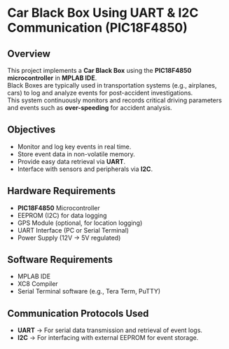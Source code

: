 # Car Black Box Using UART & I2C Communication (PIC18F4850)

## Overview
This project implements a **Car Black Box** using the **PIC18F4850 microcontroller** in **MPLAB IDE**.  
Black Boxes are typically used in transportation systems (e.g., airplanes, cars) to log and analyze events for post-accident investigations.  
This system continuously monitors and records critical driving parameters and events such as **over-speeding** for accident analysis.

## Objectives
- Monitor and log key events in real time.
- Store event data in non-volatile memory.
- Provide easy data retrieval via **UART**.
- Interface with sensors and peripherals via **I2C**.

## Hardware Requirements
- **PIC18F4850** Microcontroller
- EEPROM (I2C) for data logging
- GPS Module (optional, for location logging)
- UART Interface (PC or Serial Terminal)
- Power Supply (12V → 5V regulated)

## Software Requirements
- MPLAB IDE
- XC8 Compiler
- Serial Terminal software (e.g., Tera Term, PuTTY)

## Communication Protocols Used
- **UART** → For serial data transmission and retrieval of event logs.
- **I2C** → For interfacing with external EEPROM for event storage.
